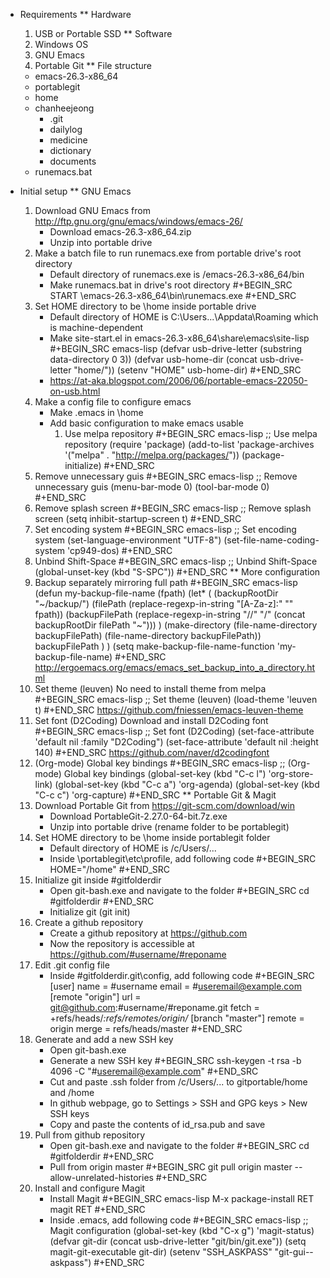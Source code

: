 * Requirements
** Hardware
   1. USB or Portable SSD
** Software
   1. Windows OS
   2. GNU Emacs
   3. Portable Git
** File structure
   - emacs-26.3-x86_64
   - portablegit
   - home
   - chanheejeong
     + .git
     + dailylog
     + medicine
     + dictionary
     + documents
   - runemacs.bat

* Initial setup
** GNU Emacs
   1. Download GNU Emacs from http://ftp.gnu.org/gnu/emacs/windows/emacs-26/
      - Download emacs-26.3-x86_64.zip
      - Unzip into portable drive
   2. Make a batch file to run runemacs.exe from portable drive's root directory
      - Default directory of runemacs.exe is /emacs-26.3-x86_64/bin
      - Make runemacs.bat in drive's root directory
        #+BEGIN_SRC
	START \emacs-26.3-x86_64\bin\runemacs.exe
        #+END_SRC
   3. Set HOME directory to be \home inside portable drive
      - Default directory of HOME is C:\Users\...\Appdata\Roaming which is machine-dependent
      - Make site-start.el in emacs-26.3-x86_64\share\emacs\site-lisp
        #+BEGIN_SRC emacs-lisp
	(defvar usb-drive-letter (substring data-directory 0 3))
	(defvar usb-home-dir (concat usb-drive-letter "home/"))
	(setenv "HOME" usb-home-dir)
	#+END_SRC
      - https://at-aka.blogspot.com/2006/06/portable-emacs-22050-on-usb.html
   4. Make a config file to configure emacs
      - Make .emacs in \home
      - Add basic configuration to make emacs usable
        1. Use melpa repository
           #+BEGIN_SRC emacs-lisp
           ;; Use melpa repository
	   (require 'package)
	   (add-to-list 'package-archives '("melpa" . "http://melpa.org/packages/"))
	   (package-initialize)
           #+END_SRC
	2. Remove unnecessary guis
	   #+BEGIN_SRC emacs-lisp
	   ;; Remove unnecessary guis
	   (menu-bar-mode 0)
	   (tool-bar-mode 0)
	   #+END_SRC
	3. Remove splash screen
	   #+BEGIN_SRC emacs-lisp
	   ;; Remove splash screen
	   (setq inhibit-startup-screen t)
           #+END_SRC
	4. Set encoding system
	   #+BEGIN_SRC emacs-lisp
	   ;; Set encoding system
	   (set-language-environment "UTF-8")
	   (set-file-name-coding-system 'cp949-dos)
	   #+END_SRC
	5. Unbind Shift-Space
	   #+BEGIN_SRC emacs-lisp
	   ;; Unbind Shift-Space
	   (global-unset-key (kbd "S-SPC"))
	   #+END_SRC
** More configuration
   1. Backup separately mirroring full path
      #+BEGIN_SRC emacs-lisp
      (defun my-backup-file-name (fpath)
        (let* (
              (backupRootDir "~/backup/")
	      (filePath (replace-regexp-in-string "[A-Za-z]:" "" fpath))
	      (backupFilePath (replace-regexp-in-string "//" "/" (concat backupRootDir filePath "~")))
	      )
	   (make-directory (file-name-directory backupFilePath) (file-name-directory backupFilePath))
	   backupFilePath
	   )
        )
      (setq make-backup-file-name-function 'my-backup-file-name)
      #+END_SRC
      http://ergoemacs.org/emacs/emacs_set_backup_into_a_directory.html
   2. Set theme (leuven)
      No need to install theme from melpa
      #+BEGIN_SRC emacs-lisp
      ;; Set theme (leuven)
      (load-theme 'leuven t)
      #+END_SRC
      https://github.com/fniessen/emacs-leuven-theme
   3. Set font (D2Coding)
      Download and install D2Coding font
      #+BEGIN_SRC emacs-lisp
      ;; Set font (D2Coding)
      (set-face-attribute 'default nil :family "D2Coding")
      (set-face-attribute 'default nil :height 140)
      #+END_SRC
      https://github.com/naver/d2codingfont
   4. (Org-mode) Global key bindings
      #+BEGIN_SRC emacs-lisp
      ;; (Org-mode) Global key bindings
      (global-set-key (kbd "C-c l") 'org-store-link)
      (global-set-key (kbd "C-c a") 'org-agenda)
      (global-set-key (kbd "C-c c") 'org-capture)
      #+END_SRC
** Portable Git & Magit
   1. Download Portable Git from https://git-scm.com/download/win
      - Download PortableGit-2.27.0-64-bit.7z.exe
      - Unzip into portable drive (rename folder to be portablegit)
   2. Set HOME directory to be \home inside portablegit folder
      - Default directory of HOME is /c/Users/...
      - Inside \portablegit\etc\profile, add following code
	#+BEGIN_SRC
	HOME="/home"
	#+END_SRC
   3. Initialize git inside #gitfolderdir
      - Open git-bash.exe and navigate to the folder
        #+BEGIN_SRC
	cd #gitfolderdir
	#+END_SRC
      - Initialize git (git init)
   4. Create a github repository
      - Create a github repository at https://github.com
      - Now the repository is accessible at https://github.com/#username/#reponame
   5. Edit .git config file
      - Inside \#gitfolderdir\.git\config, add following code
	#+BEGIN_SRC
	[user]
	  name = #username
	  email = #useremail@example.com
	[remote "origin"]
	  url = git@github.com:#username/#reponame.git
	  fetch = +refs/heads/*:refs/remotes/origin/*
	[branch "master"]
	  remote = origin
	  merge = refs/heads/master
	#+END_SRC
   6. Generate and add a new SSH key
      - Open git-bash.exe
      - Generate a new SSH key
	#+BEGIN_SRC
	ssh-keygen -t rsa -b 4096 -C "#useremail@example.com"
	#+END_SRC
      - Cut and paste .ssh folder from /c/Users/... to gitportable/home and /home
      - In github webpage, go to Settings > SSH and GPG keys > New SSH keys
      - Copy and paste the contents of id_rsa.pub and save
   7. Pull from github repository
      - Open git-bash.exe and navigate to the folder
	#+BEGIN_SRC
	cd #gitfolderdir
	#+END_SRC
      - Pull from origin master
        #+BEGIN_SRC
        git pull origin master --allow-unrelated-histories
	#+END_SRC
   8. Install and configure Magit
      - Install Magit
	#+BEGIN_SRC emacs-lisp
	M-x package-install RET magit RET
	#+END_SRC
      - Inside .emacs, add following code
	#+BEGIN_SRC emacs-lisp
	;; Magit configuration
	(global-set-key (kbd "C-x g") 'magit-status)
	(defvar git-dir (concat usb-drive-letter "git/bin/git.exe"))
	(setq magit-git-executable git-dir)
	(setenv "SSH_ASKPASS" "git-gui--askpass")
	#+END_SRC
